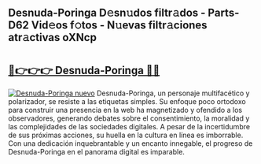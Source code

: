 ## Desnuda-Poringa D𝚎sn𝚞dos filtr𝚊dos - Parts-D62 Vid𝚎os f𝚘tos - N𝚞evas filtr𝚊ciones atr𝚊ctivas oXNcp

# <h2><a href="http://mbcvnoe.tromn.icu/?c=Desnuda-Poringa">🔗👉👉👉 Desnuda-Poringa 🔗🔗</a></h2>

[![Desnuda-Poringa nuevo](https://i.imgur.com/pEAQMta.gif)](http://mbcvnoe.tromn.icu/?c=Desnuda-Poringa)
Desnuda-Poringa, un personaje multifacético y polarizador, se resiste a las etiquetas simples. Su enfoque poco ortodoxo para construir una presencia en la web ha magnetizado y ofendido a los observadores, generando debates sobre el consentimiento, la moralidad y las complejidades de las sociedades digitales. A pesar de la incertidumbre de sus próximas acciones, su huella en la cultura en línea es imborrable. Con una dedicación inquebrantable y un encanto innegable, el progreso de Desnuda-Poringa en el panorama digital es imparable.
